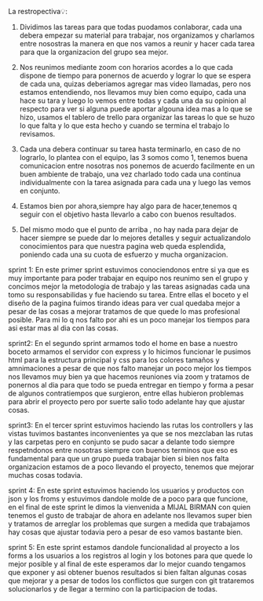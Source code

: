 La restropectiva💡:

1. Dividimos las  tareas para que todas puodamos conlaborar, cada una debera empezar su material para trabajar, nos organizamos y charlamos entre nosostras la manera en que nos vamos a reunir y hacer cada tarea para que la organizacion del grupo sea mejor.


2. Nos reunimos mediante zoom con horarios acordes a lo que cada dispone de tiempo para ponernos de acuerdo y lograr lo que se espera de cada una, quizas deberiamos agregar mas video llamadas, pero nos estamos entendiendo, nos llevamos muy bien como equipo, cada una hace su tara y luego lo vemos entre todas y cada una da su opinion al respecto para ver si alguna puede aportar algouna idea mas a lo que se hizo, usamos el tablero de trello para organizar las tareas lo que se huzo lo que falta y lo que esta hecho y cuando se termina el trabajo lo revisamos.


3. Cada una debera continuar su tarea hasta terminarlo, en caso de  no lograrlo, lo plantea con el equipo, las 3 somos como 1, tenemos buena comunicacion entre nosotras nos ponemos de acuerdo facilmente en un buen ambiente de trabajo, una vez charlado todo cada una continua individualmente con la tarea asignada para cada una y luego las vemos en conjunto.                                       


4. Estamos bien por ahora,siempre hay algo para de hacer,tenemos q seguir con el objetivo hasta llevarlo a cabo con buenos resultados.

5. Del mismo modo que el punto de arriba , no hay nada para dejar de hacer siempre se puede dar lo mejores detalles y seguir actualizandolo conocimientos para que nuestra pagina web queda esplendida, poniendo cada una su cuota de esfuerzo y mucha organizacion.



sprint 1:
En este primer sprint estuvimos conociendonos entre si ya que es muy importante para poder trabajar en equipo nos reunimo sen el grupo y concimos mejor la metodologia de trabajo y las tareas asignadas cada una tomo su responsabilidas y fue haciendo su tarea.
Entre ellas el boceto y el diseño de la pagina fuimos tirando ideas para ver cual quedaba mejor a pesar de las cosas a mejorar tratamos de que quede lo mas profesional posible.
Para mi lo q nos falto por ahi es un poco manejar los tiempos para asi estar mas al dia con las cosas.

sprint2:
En el segundo sprint armamos todo el home en base a nuestro boceto armamos el servidor con express y lo hicimos funcionar le pusimos html para la estructura principal y css para los colores tamaños y amnimaciones a pesar de que nos falto manejar un poco mejor los tiempos nos llevamos muy bien ya que hacemos reuniones via zoom y tratamos de ponernos al dia para que todo se pueda entregar en tiempo y forma a pesar de algunos contratiempos que surgieron, entre ellas hubieron problemas para abrir el proyecto pero por suerte salio todo adelante hay que ajustar cosas.

sprint3:
En el tercer sprint estuvimos haciendo las rutas los controllers y las vistas tuvimos bastantes inconvenientes ya que se nos mezclaban las rutas y las carpetas pero en conjunto se pudo sacar a delante todo siempre respetndonos entre nosotras siempre con buenos terminos que eso es  fundamental para que un grupo pueda trabajar bien si bien nos falta organizacion estamos de a poco llevando el proyecto, tenemos que mejorar muchas cosas todavia.

sprint 4:
En este sprint estuvimos haciendo los usuarios y productos con json y los froms y estuvimos dandole molde de a poco para que funcione, en el final de este sprint le dimos la vienvenida a MIJAL BIRMAN con quien tenemos el gusto de trabajar de ahora en adelante nos llevamos super bien y tratamos de arreglar los problemas que surgen a medida que trabajamos hay cosas que ajustar todavia pero a pesar de eso vamos bastante bien.

sprint 5:
En este sprint estamos dandole funcionalidad al proyecto a los forms a los usuarios a los registros al login y los botones para que quede lo mejor posible y al final de este esperamos dar lo mejor cuando tengamos que exponer y asi obtener buenos resultados si bien faltan algunas cosas que mejorar y a pesar de todos los conflictos que surgen con git trataremos solucionarlos y de llegar a termino con la participacion de todas.


